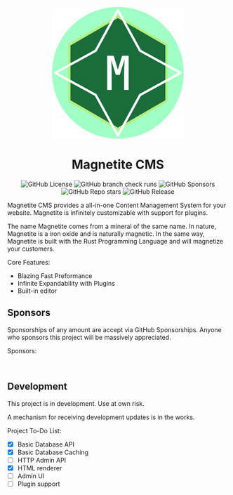 <p align="center">
<img src="static/magnetite-300x300.png" width="300" alt="Logo" />
</p>
<h1 align="center">Magnetite CMS</h1>
<p align="center">
<img alt="GitHub License" src="https://img.shields.io/github/license/lukeh990/magnetite-cms?style=flat-square">
<img alt="GitHub branch check runs" src="https://img.shields.io/github/check-runs/lukeh990/magnetite-cms/main?style=flat-square">
<img alt="GitHub Sponsors" src="https://img.shields.io/github/sponsors/lukeh990?style=flat-square">
<img alt="GitHub Repo stars" src="https://img.shields.io/github/stars/lukeh990/magnetite-cms?style=flat-square">
<img alt="GitHub Release" src="https://img.shields.io/github/v/release/lukeh990/magnetite-cms?style=flat-square">

</p>

Magnetite CMS provides a all-in-one Content Management System for your website.
Magnetite is infinitely customizable with support for plugins.

The name Magnetite comes from a mineral of the same name. In nature, Magnetite
is a iron oxide and is naturally magnetic. In the same way, Magnetite is built
with the Rust Programming Language and will magnetize your customers.

Core Features:
- Blazing Fast Preformance
- Infinite Expandability with Plugins
- Built-in editor

## Sponsors
Sponsorships of any amount are accept via GitHub Sponsorships. 
Anyone who sponsors this project will be massively appreciated.

Sponsors:
<!-- sponsors --><a href="https://github.com/Exehad"><img src="https://github.com/Exehad.png" width="60px" alt="" /></a><!-- sponsors -->

## Development
This project is in development. Use at own risk.

A mechanism for receiving development updates is in the works.

Project To-Do List:
- [X] Basic Database API
- [X] Basic Database Caching
- [ ] HTTP Admin API
- [X] HTML renderer
- [ ] Admin UI
- [ ] Plugin support
